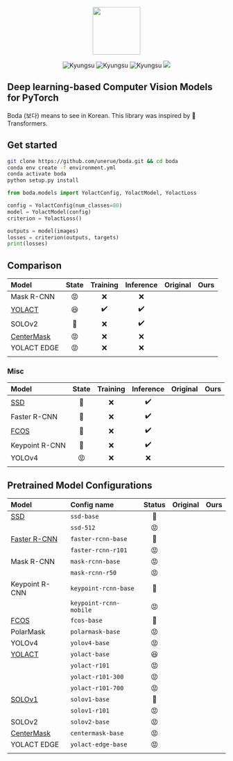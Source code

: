 <p align="center">
  <img height=110em src="boda.png">
</p>
<p align="center">
  <img alt="Kyungsu" src="https://img.shields.io/badge/Version%20-0.0.1b-orange.svg?style=flat&colorA=E1523D&colorB=blue" />
  <!-- <img alt="SCIE" src="https://img.shields.io/badge/SCIE%20-orange.svg" /> -->
  <!-- <img alt="KCI" src="https://img.shields.io/badge/KCI%20-yellow.svg" /> -->
  <!-- <img alt="PythonVersion" src="https://camo.githubusercontent.com/08d69975ce61c30b175f504182ae3a335c6284cbadc26acd9b79e29db442ddea/68747470733a2f2f696d672e736869656c64732e696f2f62616467652f707974686f6e2d332e36253230253743253230332e37253230253743253230332e382d626c7565" data-canonical-src="https://img.shields.io/badge/python-3.7%20%7C%203.8%20%7C%203.9-blue" style="max-width:100%;" /> -->
  <img alt="Kyungsu" src="https://img.shields.io/badge/Python%20-3.6%20%7C%203.7%20%7C%203.8-orange.svg?style=flat&colorA=gray&colorB=blue" style="max-width:100%;" />
  <img alt="Kyungsu" src="https://img.shields.io/badge/PyTorch%20-1.6%20%7C%201.7-orange.svg?style=flat&colorA=E1523D&colorB=blue" />
  <img src="https://badgen.net/badge/icon/terminal?icon=terminal&label" />
</p>

## Deep learning-based Computer Vision Models for PyTorch

Boda (보다) means to see in Korean. This library was inspired by 🤗 Transformers.

## Get started

```bash
git clone https://github.com/unerue/boda.git && cd boda
conda env create -f environment.yml
conda activate boda
python setup.py install
```

```python
from boda.models import YolactConfig, YolactModel, YolactLoss

config = YolactConfig(num_classes=80)
model = YolactModel(config)
criterion = YolactLoss()

outputs = model(images)
losses = criterion(outputs, targets)
print(losses)
```

## Comparison

|Model|State|Training|Inference|Original|Ours|
|:----|:---:|:------:|:-------:|-------:|---:|
|Mask R-CNN|😡|❌|❌|||
|[YOLACT](boda/models/yolact/)|😆|✔️|✔️|||
|SOLOv2|🙂|❌|✔️|||
|[CenterMask]()|😡|❌|❌|||
|YOLACT EDGE|😡|❌|❌|||
||

### Misc

|Model|State|Training|Inference|Original|Ours|
|:----|:---:|:------:|:-------:|-------:|---:|
|[SSD](boda/models/ssd/)|🙂|❌|✔️|||
|Faster R-CNN|🙂|❌|✔️|||
|[FCOS](boda/models/fcos/)|🙂|❌|✔️|||
|Keypoint R-CNN|🙂|❌|✔️|||
|YOLOv4|😡|❌|❌|||
||

## Pretrained Model Configurations

|Model|Config name|Status|Original|Ours|
|:----|:----|:------:|-------:|---:|
|[SSD](boda/models/ssd/)|`ssd-base`|🙂|||
|                       |`ssd-512`|😡|||
|[Faster R-CNN]()|`faster-rcnn-base`|🙂|||
|                |`faster-rcnn-r101`|😡|||
|Mask R-CNN|`mask-rcnn-base`|😡|||
|          |`mask-rcnn-r50`|😡|||
|Keypoint R-CNN|`keypoint-rcnn-base`|🙂|||
|              |`keypoint-rcnn-mobile`|😡|||
|[FCOS](boda/models/fcos/)|`fcos-base`|🙂|||
|PolarMask|`polarmask-base`|😡|||
|YOLOv4|`yolov4-base`|😡|||
|[YOLACT](boda/models/yolact/)|`yolact-base`|😆|||
|                             |`yolact-r101`|😡|||
|                             |`yolact-r101-300`|😡|||
|                             |`yolact-r101-700`|😡|||
|[SOLOv1](boda/models/solov1/)|`solov1-base`|🙂|||
|                             |`solov1-r101`|😡|||
|SOLOv2|`solov2-base`|😡||||
|[CenterMask]()|`centermask-base`|😡|||
|YOLACT EDGE|`yolact-edge-base`|😡|||
||